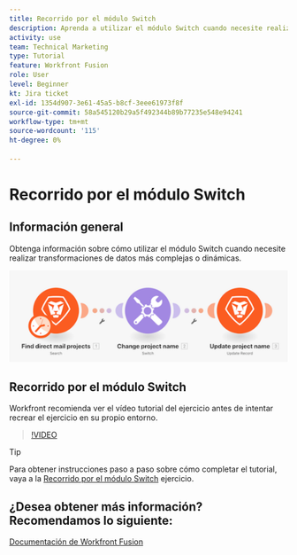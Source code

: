```yaml
---
title: Recorrido por el módulo Switch
description: Aprenda a utilizar el módulo Switch cuando necesite realizar transformaciones de datos más complejas o dinámicas en [!DNL Adobe Workfront Fusion].
activity: use
team: Technical Marketing
type: Tutorial
feature: Workfront Fusion
role: User
level: Beginner
kt: Jira ticket
exl-id: 1354d907-3e61-45a5-b8cf-3eee61973f8f
source-git-commit: 58a545120b29a5f492344b89b77235e548e94241
workflow-type: tm+mt
source-wordcount: '115'
ht-degree: 0%

---
```


# Recorrido por el módulo Switch

## Información general

Obtenga información sobre cómo utilizar el módulo Switch cuando necesite realizar transformaciones de datos más complejas o dinámicas.

![Una imagen que utiliza el módulo de conmutación](assets/beyond-basic-modules-4.png)

## Recorrido por el módulo Switch

Workfront recomienda ver el vídeo tutorial del ejercicio antes de intentar recrear el ejercicio en su propio entorno.

>[!VIDEO](https://video.tv.adobe.com/v/335290/?quality=12)

>[!TIP]
>
>Para obtener instrucciones paso a paso sobre cómo completar el tutorial, vaya a la [Recorrido por el módulo Switch](https://experienceleague.adobe.com/docs/workfront-learn/tutorials-workfront/fusion/exercises/switch-module.html?lang=en) ejercicio.


## ¿Desea obtener más información? Recomendamos lo siguiente:

[Documentación de Workfront Fusion](https://experienceleague.adobe.com/docs/workfront/using/adobe-workfront-fusion/workfront-fusion-2.html?lang=en)
